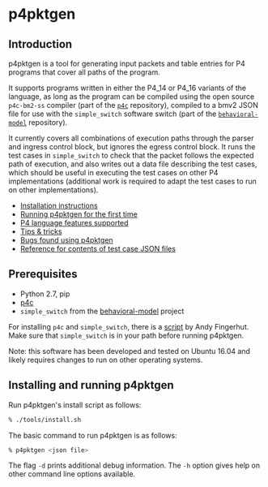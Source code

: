 # p4pktgen


## Introduction

p4pktgen is a tool for generating input packets and table entries for
P4 programs that cover all paths of the program.

It supports programs written in either the P4_14 or P4_16 variants of
the language, as long as the program can be compiled using the open
source `p4c-bm2-ss` compiler (part of the
[`p4c`](https://github.com/p4lang/p4c) repository), compiled to a bmv2
JSON file for use with the `simple_switch` software switch (part of
the [`behavioral-model`](https://github.com/p4lang/behavioral-model)
repository).

It currently covers all combinations of execution paths through the
parser and ingress control block, but ignores the egress control
block.  It runs the test cases in `simple_switch` to check that the
packet follows the expected path of execution, and also writes out a
data file describing the test cases, which should be useful in
executing the test cases on other P4 implementations (additional work
is required to adapt the test cases to run on other implementations).

* [Installation instructions](#installing-and-running-p4pktgen)
* [Running p4pktgen for the first time](docs/p4pktgen-intro-by-example.md)
* [P4 language features supported](docs/p4-language-feature-support.md)
* [Tips & tricks](docs/tips-and-tricks.md)
* [Bugs found using p4pktgen](docs/success-stories.md)
* [Reference for contents of test case JSON files](docs/reference-test-cases-file.md)


## Prerequisites

- Python 2.7, pip
- [p4c](https://github.com/p4lang/p4c)
- `simple_switch` from the [behavioral-model](https://github.com/p4lang/behavioral-model) project

For installing `p4c` and `simple_switch`, there is a
[script](https://github.com/jafingerhut/p4-guide/blob/master/bin/install-p4dev.sh)
by Andy Fingerhut.  Make sure that `simple_switch` is in your path before running
p4pktgen.

Note: this software has been developed and tested on Ubuntu 16.04
and likely requires changes to run on other operating systems.


## Installing and running p4pktgen

Run p4pktgen's install script as follows:
```bash
% ./tools/install.sh
```

The basic command to run p4pktgen is as follows:
```bash
% p4pktgen <json file>
```

The flag `-d` prints additional debug information.  The `-h` option
gives help on other command line options available.
